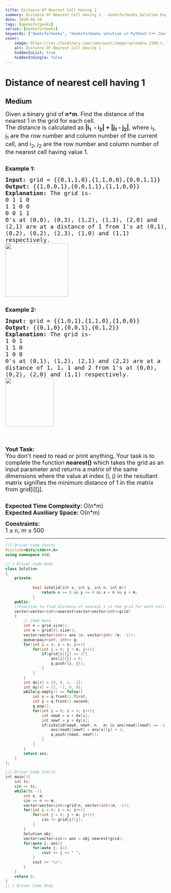 ```yaml
---
title: Distance Of Nearest Cell Having 1
summary: Distance Of Nearest Cell Having 1 - GeeksforGeeks Solution Explained
date: 2020-06-20
tags: [geeksforgeeks]
series: [GeeksforGeeks]
keywords: ["GeeksforGeeks", "GeeksforGeeks solution in Python3 C++ Java", "Distance Of Nearest Cell Having 1 Solution Explained"]
cover:
    image: https://res.cloudinary.com/samirpaul/image/upload/w_1100,c_fit,co_rgb:FFFFFF,l_text:Arial_75_bold:Distance Of Nearest Cell Having 1 - Solution Explained/problem-solving.webp
    alt: Distance Of Nearest Cell Having 1
    hiddenInList: true
    hiddenInSingle: false
---
```



# Distance of nearest cell having 1
## Medium
<div class="problems_problem_content__Xm_eO"><p><span style="font-size:18px">Given a binary grid of <strong>n*m</strong>. Find the distance of the nearest 1 in the grid&nbsp;for each cell.<br>
The distance is calculated as&nbsp;<strong>|i<sub>1</sub>&nbsp; - i<sub>2</sub>| + |j<sub>1</sub>&nbsp;- j<sub>2</sub>|</strong>, where i<sub>1</sub>, j<sub>1</sub>&nbsp;are the row number and column number of the current cell, and i<sub>2</sub>, j<sub>2</sub>&nbsp;are the row number and column number of the nearest cell having value 1.</span><br>
&nbsp;</p>

<p><span style="font-size:18px"><strong>Example 1:</strong></span></p>

<pre><span style="font-size:18px"><strong>Input: </strong>grid = {{0,1,1,0},{1,1,0,0},{0,0,1,1}}
<strong>Output: </strong>{{1,0,0,1},{0,0,1,1},{1,1,0,0}}
<strong>Explanation: </strong>The grid is-
0 1 1 0&nbsp;
1 1 0 0&nbsp;
0 0 1 1&nbsp;
0's at (0,0), (0,3), (1,2), (1,3), (2,0) and
(2,1) are at a distance of 1 from 1's at (0,1),
(0,2), (0,2), (2,3), (1,0) and (1,1)
respectively.
<img alt="" src="https://media.geeksforgeeks.org/wp-content/uploads/20221107154436/WhatsAppImage20221107at34408PM.jpeg" style="height:168px; width:198px"></span>

</pre>

<p><span style="font-size:18px"><strong>Example 2:</strong></span></p>

<pre><span style="font-size:18px"><strong>Input: </strong>grid = {{1,0,1},{1,1,0},{1,0,0}}
<strong>Output: </strong>{{0,1,0},{0,0,1},{0,1,2}}
<strong>Explanation:</strong></span><span style="font-size:18px">&nbsp;The grid is-
1 0 1
1 1 0
1 0 0
0's at (0,1), (1,2), (2,1) and (2,2) are at a 
distance of 1, 1, 1 and 2 from 1's at (0,0),
(0,2), (2,0) and (1,1) respectively.
<img alt="" src="https://media.geeksforgeeks.org/wp-content/uploads/20221107155306/WhatsAppImage20221107at35249PM.jpeg" style="height:153px; width:152px"></span>

</pre>

<p>&nbsp;</p>

<p><span style="font-size:18px"><strong>Yout Task:</strong><br>
You don't need to read or print anything, Your task is to complete the function&nbsp;<strong>nearest()&nbsp;</strong>which takes the grid as an input parameter and returns&nbsp;a matrix of the same dimensions where the value at index (i, j) in the resultant matrix signifies the minimum distance of 1 in the matrix from grid[i][j].</span><br>
&nbsp;</p>

<p><span style="font-size:18px"><strong>Expected Time Complexity:&nbsp;</strong>O(n*m)<br>
<strong>Expected Auxiliary Space:&nbsp;</strong>O(n*m)</span></p>

<p><span style="font-size:18px"><strong>Constraints:</strong><br>
1 ≤ n, m ≤ 500</span></p>
</div>

---




```cpp
//{ Driver Code Starts
#include<bits/stdc++.h>
using namespace std;

// } Driver Code Ends
class Solution 
{
    private: 
    
            bool isValid(int x, int y, int n, int m){
                return x >= 0 && y >= 0 && x < n && y < m;
            }
    public:
    //Function to find distance of nearest 1 in the grid for each cell.
	vector<vector<int>>nearest(vector<vector<int>>grid)
	{
	    // Code here
	    int n = grid.size();
	    int m = grid[0].size();
	    vector<vector<int>> ans (n, vector<int> (m, -1));
	    queue<pair<int, int>> q;
	    for(int i = 0; i < n; i++){
	        for(int j = 0; j < m; j++){
	            if(grid[i][j] == 1){
	                ans[i][j] = 0;
	                q.push({i, j});
	            }
	        }
	    }
	    int dx[4] = {0, 0, 1, -1};
	    int dy[4] = {1, -1, 0, 0};
	    while(q.empty() == false){
	        int x = q.front().first;
	        int y = q.front().second;
	        q.pop();
	        for(int i = 0; i < 4; i++){
	            int newX = x + dx[i];
	            int newY = y + dy[i];
	            if(isValid(newX, newY, n,  m) && ans[newX][newY] == -1){
	                ans[newX][newY] = ans[x][y] + 1;
	                q.push({newX, newY});
	            }
	        }
	    }
	    return ans;
	}
};

//{ Driver Code Starts.
int main(){
	int tc;
	cin >> tc;
	while(tc--){
		int n, m;
		cin >> n >> m;
		vector<vector<int>>grid(n, vector<int>(m, -1));
		for(int i = 0; i < n; i++){
			for(int j = 0; j < m; j++){
				cin >> grid[i][j];
			}
		}
		Solution obj;
		vector<vector<int>> ans = obj.nearest(grid);
		for(auto i: ans){
			for(auto j: i){
				cout << j << " ";
			}
			cout << "\n";
		}
	}
	return 0;
}
// } Driver Code Ends
```
